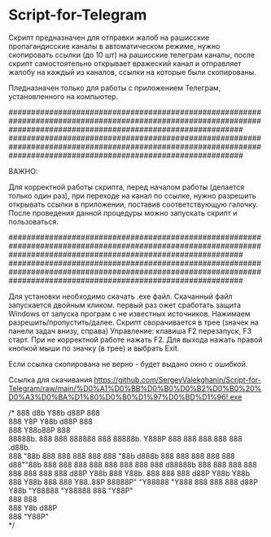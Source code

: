 # Script-for-Telegram
Скрипт предназначен для отправки жалоб на рашисские пропагандисские каналы в автоматическом режиме, нужно скопировать ссылки (до 10 шт) на рашисские телеграм каналы, после скрипт самостоятельно открывает вражеский канал и отправляет жалобу на каждый из каналов, ссылки на которые были скопированы. 

Пледназначен  только для работы с приложением Телеграм, установленного на компьютер.

####################################################################################################################################################################
####################################################################################################################################################################

ВАЖНО:

Для корректной работы  скрипта, перед началом работы  (делается только один раз), при переходе на канал по ссылке, нужно разрешить открывать ссылки в приложении, поставив соответствующую галочку. После проведения данной процедуры можно запускать скрипт и пользоваться.  

####################################################################################################################################################################
####################################################################################################################################################################

Для установки необходимо  скачать .exe файл.  Скачанный файл запускается двойным кликом. первый раз ожет сработать защита Windows от запуска програм с не известных источников. Нажимаем разрешить/пропустить/далее. Скрипт сворачивается в трее (значек на панели задач внизу, справа) 
Управление: клавиша F2 перезапуск, F3 старт. При не корректной работе нажать F2. Для выхода нажать правой кнопкой мыши по значку (в трее) и выбрать Exit.  

Если ссылка скопирована не верно - будет выдано окно с ошибкой. 

Ссылка для скачивания https://github.com/SergeyValekghanin/Script-for-Telegram/raw/main/%D0%A1%D0%BB%D0%B0%D0%B2%D0%B0%20%D0%A3%D0%BA%D1%80%D0%B0%D1%97%D0%BD%D1%96!.exe



/*
                  888    d8b               Y88b   d88P                   888          
                  888    Y8P                Y88b d88P                    888          
                  888                        Y88o88P                     888          
88888b.  888  888 888888 888 88888b.          Y888P    888  888 888  888 888  .d88b.  
888 "88b 888  888 888    888 888 "88b         d888b    888  888 888  888 888 d88""88b 
888  888 888  888 888    888 888  888        d88888b   888  888 888  888 888 888  888 
888 d88P Y88b 888 Y88b.  888 888  888       d88P Y88b  Y88b 888 Y88b 888 888 Y88..88P 
88888P"   "Y88888  "Y888 888 888  888      d88P   Y88b  "Y88888  "Y88888 888  "Y88P"  
888                                                         888                       
888                                                    Y8b d88P                       
888                                                     "Y88P"                        
*/
